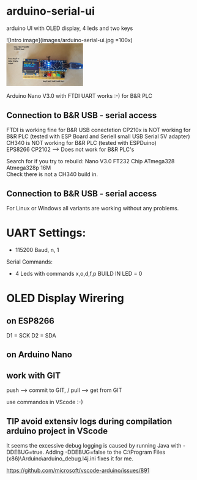# arduino-serial-ui
arduino UI with OLED display, 4 leds and two keys

![Intro image](images/arduino-serial-ui.jpg =100x)
<img src="images/arduino-serial-ui.jpg" alt="drawing" width="200"/>

Arduino Nano V3.0 with FTDI UART works :-) for B&R PLC

## Connection to B&R USB - serial access
FTDI is working fine for B&R USB conectetion
CP210x is NOT working for B&R PLC (tested with ESP Board and Seriell small USB Serial 5V adapter)  
CH340 is NOT working for B&R PLC (tested with ESPDuino)  
EPS8266 CP2102  --> Does not work for B&R PLC's  

Search for if you try to rebuild: Nano V3.0 FT232 Chip ATmega328 Atmega328p 16M  
Check there is not a CH340 build in.

## Connection to B&R USB - serial access
For Linux or Windows all variants are working without any problems.

# UART Settings: 
* 115200 Baud, n, 1

Serial Commands:
* 4 Leds with commands x,o,d,f,p
BUILD IN LED  = 0


# OLED Display Wirering
## on ESP8266
D1 = SCK
D2 = SDA

## on Arduino Nano



## work with GIT
push --> commit to GIT, / 
pull --> get from GIT

use commandos in VScode :-)


## TIP avoid extensiv logs during compilation arduino project in VScode

It seems the excessive debug logging is caused by running Java with -DDEBUG=true. Adding -DDEBUG=false to the C:\Program Files (x86)\Arduino\arduino_debug.l4j.ini fixes it for me.

https://github.com/microsoft/vscode-arduino/issues/891